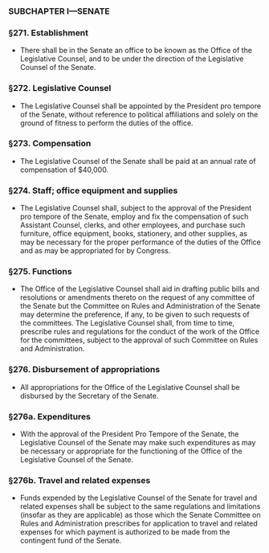 ### SUBCHAPTER I—SENATE

### §271. Establishment
* There shall be in the Senate an office to be known as the Office of the Legislative Counsel, and to be under the direction of the Legislative Counsel of the Senate.

### §272. Legislative Counsel
* The Legislative Counsel shall be appointed by the President pro tempore of the Senate, without reference to political affiliations and solely on the ground of fitness to perform the duties of the office.

### §273. Compensation
* The Legislative Counsel of the Senate shall be paid at an annual rate of compensation of $40,000.

### §274. Staff; office equipment and supplies
* The Legislative Counsel shall, subject to the approval of the President pro tempore of the Senate, employ and fix the compensation of such Assistant Counsel, clerks, and other employees, and purchase such furniture, office equipment, books, stationery, and other supplies, as may be necessary for the proper performance of the duties of the Office and as may be appropriated for by Congress.

### §275. Functions
* The Office of the Legislative Counsel shall aid in drafting public bills and resolutions or amendments thereto on the request of any committee of the Senate but the Committee on Rules and Administration of the Senate may determine the preference, if any, to be given to such requests of the committees. The Legislative Counsel shall, from time to time, prescribe rules and regulations for the conduct of the work of the Office for the committees, subject to the approval of such Committee on Rules and Administration.

### §276. Disbursement of appropriations
* All appropriations for the Office of the Legislative Counsel shall be disbursed by the Secretary of the Senate.

### §276a. Expenditures
* With the approval of the President Pro Tempore of the Senate, the Legislative Counsel of the Senate may make such expenditures as may be necessary or appropriate for the functioning of the Office of the Legislative Counsel of the Senate.

### §276b. Travel and related expenses
* Funds expended by the Legislative Counsel of the Senate for travel and related expenses shall be subject to the same regulations and limitations (insofar as they are applicable) as those which the Senate Committee on Rules and Administration prescribes for application to travel and related expenses for which payment is authorized to be made from the contingent fund of the Senate.